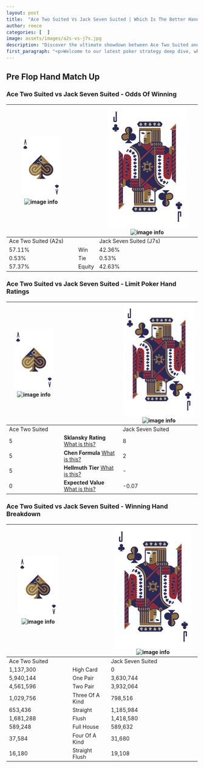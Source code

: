 ```yaml
---
layout: post
title:  "Ace Two Suited Vs Jack Seven Suited | Which Is The Better Hand In Poker? A Complete Guide"
author: reece
categories: [  ]
image: assets/images/a2s-vs-j7s.jpg
description: "Discover the ultimate showdown between Ace Two Suited and Jack Seven Suited in poker! Uncover the odds, strategies, and scenarios where one hand triumphs over the other. Get ready to up your poker game with this thrilling analysis."
first_paragraph: "<p>Welcome to our latest poker strategy deep dive, where we're pitting two distinct hands against each other in a high-stakes showdown: Ace Two Suited vs Jack Seven Suited.</p><p>In the dynamic world of poker, every decision counts, and knowing which hand holds the upper hand is key to your success at the table.</p><p>In this article, we'll dissect these two hands, explore the scenarios where one dominates the other, and equip you with the knowledge to make strategic choices that can tip the odds in your favor.</p><p>Get ready to unravel the intriguing dynamics of these poker hands and elevate your game to new heights.</p>"
---
```




[comment]: # (sp0)

## Pre Flop Hand Match Up

<div class="table hand-ratings" markdown="1"> 



### Ace Two Suited vs Jack Seven Suited - Odds Of Winning


    
| ![image info](assets/images/hand1/A.png) ![image info](assets/images/hand1/2s.png) |  | ![image info](assets/images/hand2/J.png) ![image info](assets/images/hand2/7s.png) |
| -------- | -------- | -------- |
| Ace Two Suited (A2s) |  | Jack Seven Suited (J7s) |
| 57.11% | Win | 42.36% |
| 0.53% | Tie | 0.53% |
| 57.37% | Equity | 42.63% |




[comment]: # (sp1)



### Ace Two Suited vs Jack Seven Suited - Limit Poker Hand Ratings


    
| ![image info](assets/images/hand1/A.png) ![image info](assets/images/hand1/2s.png) |  | ![image info](assets/images/hand2/J.png) ![image info](assets/images/hand2/7s.png) |
| -------- | -------- | -------- |
| Ace Two Suited |  | Jack Seven Suited |
| 5 | **Sklansky Rating** [What is this?](/sklansky-rating-explained) | 8 |
| 5 | **Chen Formula** [What is this?](/chen-formula-explained) | 2 |
| 5 | **Hellmuth Tier** [What is this?](/Hellmuth-tier-explained) | - |
| 0 | **Expected Value** [What is this?](/expected-value-explained) | -0.07 |




[comment]: # (sp2)



### Ace Two Suited vs Jack Seven Suited - Winning Hand Breakdown


    
| ![image info](assets/images/hand1/A.png) ![image info](assets/images/hand1/2s.png) |  | ![image info](assets/images/hand2/J.png) ![image info](assets/images/hand2/7s.png) |
| -------- | -------- | -------- |
| Ace Two Suited |  | Jack Seven Suited |
| 1,137,300 | High Card | 0 |
| 5,940,144 | One Pair | 3,630,744 |
| 4,561,596 | Two Pair | 3,932,064 |
| 1,029,756 | Three Of A Kind | 798,516 |
| 653,436 | Straight | 1,185,984 |
| 1,681,288 | Flush | 1,418,580 |
| 589,248 | Full House | 589,632 |
| 37,584 | Four Of A Kind | 31,680 |
| 16,180 | Straight Flush | 19,108 |




[comment]: # (sp3)



</div>

[comment]: # (sp4)



[comment]: # (sp5)

